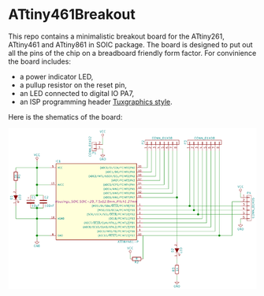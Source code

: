 # ATtiny461Breakout
This repo contains a minimalistic breakout board for the ATtiny261, ATtiny461 and ATtiny861 in SOIC package. The board is designed to put out all the pins of the chip on a breadboard friendly form factor. For convinience the board includes:
* a power indicator LED,
* a pullup resistor on the reset pin, 
* an LED connected to digital IO PA7,
* an ISP programming header [Tuxgraphics style](http://www.tuxgraphics.org/electronics/200901/tuxgraphics-isp-header.shtml).

Here is the shematics of the board:

![Shematic][schematic]

[schematic]: https://raw.githubusercontent.com/ffleurey/ATtiny461Breakout/master/schematic.png
